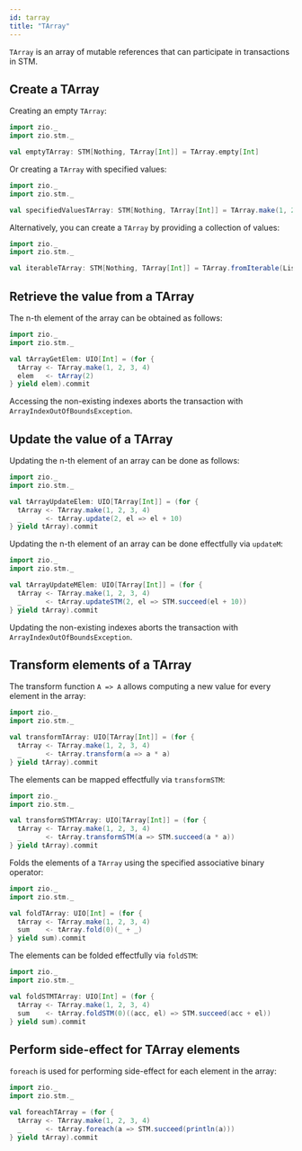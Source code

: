 ```yaml
---
id: tarray
title: "TArray"
---
```


`TArray` is an array of mutable references that can participate in transactions in STM.

## Create a TArray

Creating an empty `TArray`:

```scala mdoc:silent
import zio._
import zio.stm._

val emptyTArray: STM[Nothing, TArray[Int]] = TArray.empty[Int]
```

Or creating a `TArray` with specified values:

```scala mdoc:silent
import zio._
import zio.stm._

val specifiedValuesTArray: STM[Nothing, TArray[Int]] = TArray.make(1, 2, 3)
```

Alternatively, you can create a `TArray` by providing a collection of values:

```scala mdoc:silent
import zio._
import zio.stm._

val iterableTArray: STM[Nothing, TArray[Int]] = TArray.fromIterable(List(1, 2, 3))
```

## Retrieve the value from a TArray

The n-th element of the array can be obtained as follows:

```scala mdoc:silent
import zio._
import zio.stm._

val tArrayGetElem: UIO[Int] = (for {
  tArray <- TArray.make(1, 2, 3, 4)
  elem   <- tArray(2)
} yield elem).commit
```

Accessing the non-existing indexes aborts the transaction with `ArrayIndexOutOfBoundsException`.

## Update the value of a TArray

Updating the n-th element of an array can be done as follows:

```scala mdoc:silent
import zio._
import zio.stm._

val tArrayUpdateElem: UIO[TArray[Int]] = (for {
  tArray <- TArray.make(1, 2, 3, 4)
  _      <- tArray.update(2, el => el + 10)
} yield tArray).commit
```

Updating the n-th element of an array can be done effectfully via `updateM`:

```scala mdoc:silent
import zio._
import zio.stm._

val tArrayUpdateMElem: UIO[TArray[Int]] = (for {
  tArray <- TArray.make(1, 2, 3, 4)
  _      <- tArray.updateSTM(2, el => STM.succeed(el + 10))
} yield tArray).commit
```

Updating the non-existing indexes aborts the transaction with `ArrayIndexOutOfBoundsException`.

## Transform elements of a TArray

The transform function `A => A` allows computing a new value for every element in the array: 

```scala mdoc:silent
import zio._
import zio.stm._

val transformTArray: UIO[TArray[Int]] = (for {
  tArray <- TArray.make(1, 2, 3, 4)
  _      <- tArray.transform(a => a * a)
} yield tArray).commit
```

The elements can be mapped effectfully via `transformSTM`:

```scala mdoc:silent
import zio._
import zio.stm._

val transformSTMTArray: UIO[TArray[Int]] = (for {
  tArray <- TArray.make(1, 2, 3, 4)
  _      <- tArray.transformSTM(a => STM.succeed(a * a))
} yield tArray).commit
```

Folds the elements of a `TArray` using the specified associative binary operator:

```scala mdoc:silent
import zio._
import zio.stm._

val foldTArray: UIO[Int] = (for {
  tArray <- TArray.make(1, 2, 3, 4)
  sum    <- tArray.fold(0)(_ + _)
} yield sum).commit
```

The elements can be folded effectfully via `foldSTM`:

```scala mdoc:silent
import zio._
import zio.stm._

val foldSTMTArray: UIO[Int] = (for {
  tArray <- TArray.make(1, 2, 3, 4)
  sum    <- tArray.foldSTM(0)((acc, el) => STM.succeed(acc + el))
} yield sum).commit
```

## Perform side-effect for TArray elements

`foreach` is used for performing side-effect for each element in the array:

```scala mdoc:silent
import zio._
import zio.stm._

val foreachTArray = (for {
  tArray <- TArray.make(1, 2, 3, 4)
  _      <- tArray.foreach(a => STM.succeed(println(a)))
} yield tArray).commit
```
